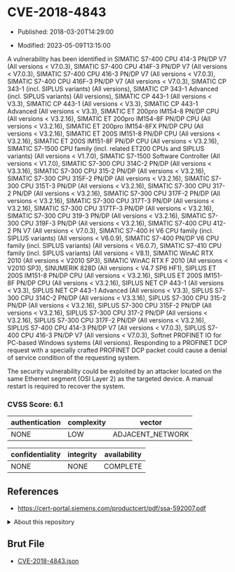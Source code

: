 # CVE-2018-4843

- Published: 2018-03-20T14:29:00

- Modified: 2023-05-09T13:15:00

A vulnerability has been identified in  SIMATIC S7-400 CPU 414-3 PN/DP V7 (All versions < V7.0.3),  SIMATIC S7-400 CPU 414F-3 PN/DP V7 (All versions < V7.0.3),  SIMATIC S7-400 CPU 416-3 PN/DP V7 (All versions < V7.0.3),  SIMATIC S7-400 CPU 416F-3 PN/DP V7 (All versions < V7.0.3), SIMATIC CP 343-1 (incl. SIPLUS variants) (All versions), SIMATIC CP 343-1 Advanced (incl. SIPLUS variants) (All versions), SIMATIC CP 443-1 (All versions < V3.3), SIMATIC CP 443-1 (All versions < V3.3), SIMATIC CP 443-1 Advanced (All versions < V3.3), SIMATIC ET 200pro IM154-8 PN/DP CPU (All versions < V3.2.16), SIMATIC ET 200pro IM154-8F PN/DP CPU (All versions < V3.2.16), SIMATIC ET 200pro IM154-8FX PN/DP CPU (All versions < V3.2.16), SIMATIC ET 200S IM151-8 PN/DP CPU (All versions < V3.2.16), SIMATIC ET 200S IM151-8F PN/DP CPU (All versions < V3.2.16), SIMATIC S7-1500 CPU family (incl. related ET200 CPUs and SIPLUS variants) (All versions < V1.7.0), SIMATIC S7-1500 Software Controller (All versions < V1.7.0), SIMATIC S7-300 CPU 314C-2 PN/DP (All versions < V3.3.16), SIMATIC S7-300 CPU 315-2 PN/DP (All versions < V3.2.16), SIMATIC S7-300 CPU 315F-2 PN/DP (All versions < V3.2.16), SIMATIC S7-300 CPU 315T-3 PN/DP (All versions < V3.2.16), SIMATIC S7-300 CPU 317-2 PN/DP (All versions < V3.2.16), SIMATIC S7-300 CPU 317F-2 PN/DP (All versions < V3.2.16), SIMATIC S7-300 CPU 317T-3 PN/DP (All versions < V3.2.16), SIMATIC S7-300 CPU 317TF-3 PN/DP (All versions < V3.2.16), SIMATIC S7-300 CPU 319-3 PN/DP (All versions < V3.2.16), SIMATIC S7-300 CPU 319F-3 PN/DP (All versions < V3.2.16), SIMATIC S7-400 CPU 412-2 PN V7 (All versions < V7.0.3), SIMATIC S7-400 H V6 CPU family (incl. SIPLUS variants) (All versions < V6.0.9), SIMATIC S7-400 PN/DP V6 CPU family (incl. SIPLUS variants) (All versions < V6.0.7), SIMATIC S7-410 CPU family (incl. SIPLUS variants) (All versions < V8.1), SIMATIC WinAC RTX 2010 (All versions < V2010 SP3), SIMATIC WinAC RTX F 2010 (All versions < V2010 SP3), SINUMERIK 828D (All versions < V4.7 SP6 HF1), SIPLUS ET 200S IM151-8 PN/DP CPU (All versions < V3.2.16), SIPLUS ET 200S IM151-8F PN/DP CPU (All versions < V3.2.16), SIPLUS NET CP 443-1 (All versions < V3.3), SIPLUS NET CP 443-1 Advanced (All versions < V3.3), SIPLUS S7-300 CPU 314C-2 PN/DP (All versions < V3.3.16), SIPLUS S7-300 CPU 315-2 PN/DP (All versions < V3.2.16), SIPLUS S7-300 CPU 315F-2 PN/DP (All versions < V3.2.16), SIPLUS S7-300 CPU 317-2 PN/DP (All versions < V3.2.16), SIPLUS S7-300 CPU 317F-2 PN/DP (All versions < V3.2.16), SIPLUS S7-400 CPU 414-3 PN/DP V7 (All versions < V7.0.3), SIPLUS S7-400 CPU 416-3 PN/DP V7 (All versions < V7.0.3), Softnet PROFINET IO for PC-based Windows systems (All versions). Responding to a PROFINET DCP request with a specially crafted PROFINET DCP packet could cause a denial of service condition of the requesting system.

The security vulnerability could be exploited by an attacker located on the same Ethernet segment (OSI Layer 2) as the targeted device. A manual restart is required to recover the system.

### CVSS Score: **6.1**

| authentication | complexity | vector |
| --- | --- | --- |
| NONE | LOW | ADJACENT_NETWORK |

| confidentiality | integrity | availability |
| --- | --- | --- |
| NONE | NONE | COMPLETE |

## References

* https://cert-portal.siemens.com/productcert/pdf/ssa-592007.pdf

<details>
<summary>About this repository</summary> 

  This repository is part of the project [Live Hack CVE](https://github.com/Live-Hack-CVE). Main website can be found [www.live-hack.org](https://www.live-hack.org) 
  
  Made by [Sn0wAlice](https://github.com/Sn0wAlice) for the people that care about security and need to have a feed of the latest CVEs. Hope you enjoy it, don't forget to star the repo and follow me on [Twitter](https://twitter.com/Sn0wAlice) and [Github](https://github.com/Sn0wAlice). And that is my [personnal website](https://www.alice-snow.me/)

  - [Home Page](https://github.com/Live-Hack-CVE)
  - [Framework](https://github.com/Live-Hack-CVE/cve-framework)
  - [CVE database](https://github.com/Live-Hack-CVE/full_database)
  - [Changelog](https://github.com/Live-Hack-CVE/Changelog)
</details>

## Brut File

* [CVE-2018-4843.json](https://raw.githubusercontent.com/Live-Hack-CVE/full_database/main/cves/2018/CVE-2018-4843.json)


